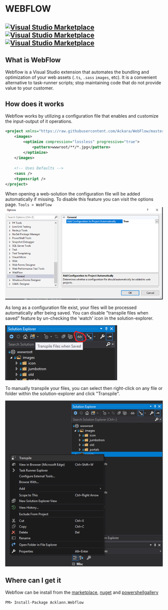 ﻿# WEBFLOW

[![Visual Studio Marketplace](https://img.shields.io/vscode-marketplace/v/ritwickdey.LiveServer.svg?style=flat-square)](https://marketplace.visualstudio.com/items?itemName=ackara.webflow)
[![Visual Studio Marketplace](https://img.shields.io/vscode-marketplace/d/ritwickdey.LiveServer.svg?style=flat-square)](https://marketplace.visualstudio.com/items?itemName=acklann.webflow)
[![Visual Studio Marketplace](https://img.shields.io/vscode-marketplace/r/ritwickdey.LiveServer.svg?style=flat-square)](https://marketplace.visualstudio.com/items?itemName=acklann.webflow)
---

## What is WebFlow
Webflow is a Visual Studio extension that automates the bundling and optimization of your web assets (`.ts`, `.sass` `images`, etc). It is a convenient alternative to task-runner scripts; stop maintaining code that do not provide value to your customer.

## How does it works
Webflow works by utilizing a configuration file that enables and customize the input-output of it operations.

```xml
<project xmlns="https://raw.githubusercontent.com/Ackara/WebFlow/master/src/WebFlow/intellisense.xsd">
    <images>
        <optimize compression="lossless" progressive="true">
            <pattern>wwwroot/**/*.jpg</pattern>
        </optimize>
    </images>
    
    <!-- Uses Defaults -->
    <sass />
    <typescript />
</project>
```
When opening a web-solution the configuration file will be added automatically if missing. To disable this feature you can visit the options page. `Tools > WebFlow`
![settings](art/screenshots/options.png)

As long as a configuration file exist, your files will be processed automatically after being saved. You can disable "transpile files when saved" feature by un-checking the 'watch' icon in the solution-explorer.

![watch button](art/screenshots/onsave.png)

To manually transpile your files, you can select then right-click on any file or folder within the solution-explorer and click "Transpile".

![transpile button](art/screenshots/item.png)

## Where can I get it
Webflow can be install from the [marketplace](https://marketplace.visualstudio.com/items?itemName=acklann.webflow), [nuget](https://www.nuget.org/packages/Acklann.webflow/) and [powershellgallery](https://www.powershellgallery.com/packages/webflow/)

`PM> Install-Package Acklann.Webflow`
